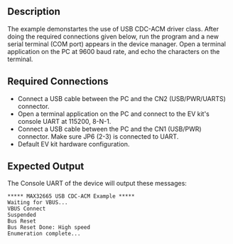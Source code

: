 ## Description

The example demonstartes the use of USB CDC-ACM driver class. After doing the required connections given below, run the program and a new serial terminal (COM port) appears in the device manager. Open a terminal application on the PC at 9600 baud rate, and echo the characters on the terminal.

## Required Connections

-   Connect a USB cable between the PC and the CN2 (USB/PWR/UARTS) connector.
-   Open a terminal application on the PC and connect to the EV kit's console UART at 115200, 8-N-1.
-   Connect a USB cable between the PC and the CN1 (USB/PWR) connector. Make sure JP6 (2-3) is connected to UART.
-   Default EV kit hardware configuration.

## Expected Output

The Console UART of the device will output these messages:

```
***** MAX32665 USB CDC-ACM Example *****
Waiting for VBUS...
VBUS Connect
Suspended
Bus Reset
Bus Reset Done: High speed
Enumeration complete...
```
